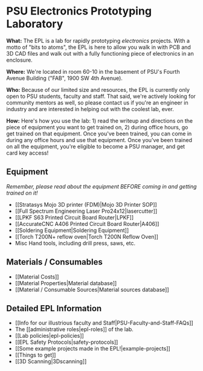 # PSU Electronics Prototyping Laboratory

**What:** The EPL is a lab for rapidly prototyping *electronics* projects. With a motto of "bits to atoms", the EPL is here to allow you walk in with PCB and 3D CAD files and walk out with a fully functioning piece of electronics in an enclosure.

**Where:** We're located in room 60-10 in the basement of PSU's Fourth Avenue Building ("FAB", 1900 SW 4th Avenue).

**Who:** Because of our limited size and resources, the EPL is currently only open to PSU students, faculty and staff. That said, we're actively looking for community mentors as well, so please contact us if you're an engineer in industry and are interested in helping out with the coolest lab, ever.

**How:** Here's how you use the lab: 1) read the writeup and directions on the piece of equipment you want to get trained on, 2) during office hours, go get trained on that equipment. Once you've been trained, you can come in during any office hours and use that equipment. Once you've been trained on all the equipment, you're eligible to become a PSU manager, and get card key access!
 
## Equipment

*Remember, please read about the equipment BEFORE coming in and getting trained on it!*

- [[Stratasys Mojo 3D printer (FDM)|Mojo 3D Printer SOP]]
- [[Full Spectrum Engineering Laser Pro24x12|lasercutter]]
- [[LPKF S63 Printed Circuit Board Router|LPKF]]
- [[AccurateCNC A406 Printed Circuit Board Router|A406]]
- [[Soldering Equipment|Soldering Equipment]]
- [[Torch T200N+ reflow oven|Torch T200N Reflow Oven]]
- Misc Hand tools, including drill press, saws, etc.

## Materials / Consumables

- [[Material Costs]]
- [[Material Properties|Material database]]
- [[Material / Consumable Sources|Material sources database]]

## Detailed EPL Information

- [[Info for our illustrious faculty and Staff|PSU-Faculty-and-Staff-FAQs]]
- The [[administrative roles|epl-roles]] of the lab.
- [[Lab policies|epl-policies]]
- [[EPL Safety Protocols|safety-protocols]]
- [[Some example projects made in the EPL!|example-projects]]
- [[Things to get]]
- [[3D Scanning|3Dscanning]]
